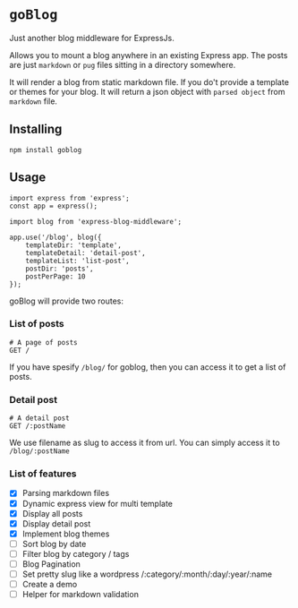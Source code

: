 # `goBlog`

Just another blog middleware for ExpressJs.

Allows you to mount a blog anywhere in an existing Express app.
The posts are just `markdown` or `pug` files sitting in a directory
somewhere.

It will render a blog from static markdown file. If you do't provide
a template or themes for your blog. It will return a json object with 
`parsed object` from `markdown` file.

## Installing

```
npm install goblog
```

## Usage

```
import express from 'express';
const app = express();

import blog from 'express-blog-middleware';

app.use('/blog', blog({
    templateDir: 'template',
    templateDetail: 'detail-post',
    templateList: 'list-post',
    postDir: 'posts',
    postPerPage: 10
});
```

goBlog will provide two routes:

### List of posts

```
# A page of posts
GET /
```

If you have spesify `/blog/` for goblog, then you
can access it to get a list of posts.

### Detail post

```
# A detail post
GET /:postName
```

We use filename as slug to access it from url.
You can simply access it to `/blog/:postName`

### List of features

- [x] Parsing markdown files
- [x] Dynamic express view for multi template
- [x] Display all posts
- [x] Display detail post
- [x] Implement blog themes
- [ ] Sort blog by date
- [ ] Filter blog by category / tags
- [ ] Blog Pagination
- [ ] Set pretty slug like a wordpress /:category/:month/:day/:year/:name
- [ ] Create a demo
- [ ] Helper for markdown validation